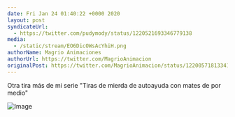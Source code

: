 ```yaml
---
date: Fri Jan 24 01:40:22 +0000 2020
layout: post
syndicateUrl:
  - https://twitter.com/pudymody/status/1220521693346779138
media:
  - /static/stream/EO6DicOWsAcYhiH.png
authorName: Magrio Animaciones
authorUrl: https://twitter.com/MagrioAnimacion
originalPost: https://twitter.com/MagrioAnimacion/status/1220057181334183937
---
```

Otra tira más de mi serie "Tiras de mierda de autoayuda con mates de por medio" 

![Image](/static/stream/EO6DicOWsAcYhiH.png)